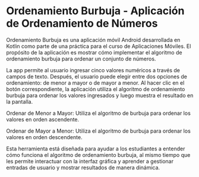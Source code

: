 # Ordenamiento Burbuja - Aplicación de Ordenamiento de Números
Ordenamiento Burbuja es una aplicación móvil Android desarrollada en Kotlin como parte de una práctica para el curso de Aplicaciones Móviles. El propósito de la aplicación es mostrar cómo implementar el algoritmo de ordenamiento burbuja para ordenar un conjunto de números.

La app permite al usuario ingresar cinco valores numéricos a través de campos de texto. Después, el usuario puede elegir entre dos opciones de ordenamiento: de menor a mayor o de mayor a menor. Al hacer clic en el botón correspondiente, la aplicación utiliza el algoritmo de ordenamiento burbuja para ordenar los valores ingresados y luego muestra el resultado en la pantalla.

Ordenar de Menor a Mayor: Utiliza el algoritmo de burbuja para ordenar los valores en orden ascendente.

Ordenar de Mayor a Menor: Utiliza el algoritmo de burbuja para ordenar los valores en orden descendente.

Esta herramienta está diseñada para ayudar a los estudiantes a entender cómo funciona el algoritmo de ordenamiento burbuja, al mismo tiempo que les permite interactuar con la interfaz gráfica y aprender a gestionar entradas de usuario y mostrar resultados de manera dinámica.
